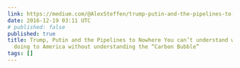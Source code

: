```yaml
---
link: https://medium.com/@AlexSteffen/trump-putin-and-the-pipelines-to-nowhere-742d745ce8fd#.w5lu4bvzr
date: 2016-12-19 03:11 UTC
# published: false
published: true
title: Trump, Putin and the Pipelines to Nowhere You can’t understand what Trump’s
  doing to America without understanding the “Carbon Bubble”
tags: []
---
```



